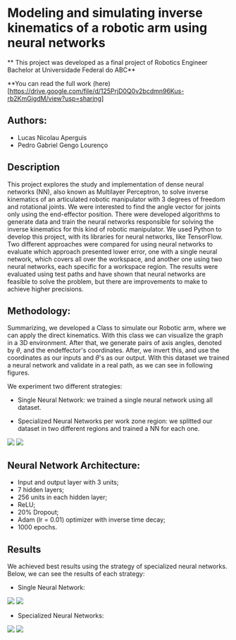 # Modeling and simulating inverse kinematics of a robotic arm using neural networks

** This project was developed as a final project of Robotics Engineer Bachelor at Universidade Federal do ABC**

**You can read the full work (here)[https://drive.google.com/file/d/125PrjD0Q0v2bcdmn96Kus-rb2KmGigdM/view?usp=sharing]

## Authors:
- Lucas Nicolau Aperguis
- Pedro Gabriel Gengo Lourenço

## Description

This project explores the study and implementation of dense neural networks (NN), also known as Multilayer Perceptron, to solve inverse kinematics of an articulated robotic manipulator with 3 degrees of freedom and rotational joints. We were interested to find the angle vector for joints only using the end-effector position. There were developed algorithms to generate data and train the neural networks responsible for solving the inverse kinematics for this kind of robotic manipulator. We used Python to develop this project, with its libraries for neural networks, like TensorFlow. Two different approaches were compared for using neural networks to evaluate which approach presented lower error, one with a single neural network, which covers all over the workspace, and another one using two neural networks, each specific for a workspace region. The results were evaluated using test paths and have shown that neural networks are feasible to solve the problem, but there are improvements to make
to achieve higher precisions.

## Methodology:

Summarizing, we developed a Class to simulate our Robotic arm, where we can apply the direct kinematics. With this class we can visualize the graph in a 3D environment. After that, we generate pairs of axis angles, denoted by $\theta$, and the endeffector's coordinates. After, we invert this, and use the coordinates as our inputs and $\theta$'s as our output. With this dataset we trained a neural network and validate in a real path, as we can see in following figures.

We experiment two different strategies:

- Single Neural Network: we trained a single neural network using all dataset.

- Specialized Neural Networks per work zone region: we splitted our dataset in two different regions and trained a NN for each one.

![](imgs/path1.JPG)
![](imgs/path2.JPG)

## Neural Network Architecture:

- Input and output layer with 3 units;
- 7 hidden layers;
- 256 units in each hidden layer;
- ReLU;
- 20% Dropout;
- Adam (lr = 0.01) optimizer with inverse time decay;
- 1000 epochs.

## Results

We achieved best results using the strategy of specialized neural networks. Below, we can see the results of each strategy:

- Single Neural Network:

![](imgs/singleNN_path1.JPG)
![](imgs/singleNN_path2.JPG)

- Specialized Neural Networks:

![](imgs/specNN_path1.JPG)
![](imgs/specNN_path2.JPG)